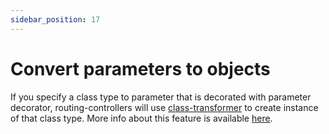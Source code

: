 ```yaml
---
sidebar_position: 17
---
```


# Convert parameters to objects

If you specify a class type to parameter that is decorated with parameter decorator, routing-controllers will use [class-transformer](https://github.com/typestack/class-transformer) to create instance of that class type. More info about this feature is available [here](https://github.com/typestack/routing-controllers/?tab=readme-ov-file#creating-instances-of-classes-from-action-params).
